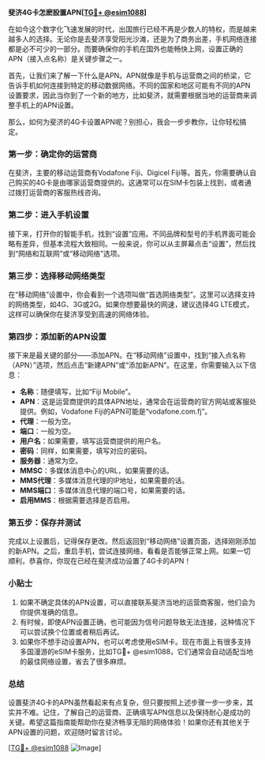 **斐济4G卡怎麽設置APN[[TG💪+ @esim1088](https://t.me/s/esim1088)]**

在如今这个数字化飞速发展的时代，出国旅行已经不再是少数人的特权，而是越来越多人的选择。无论你是去斐济享受阳光沙滩，还是为了商务出差，手机网络连接都是必不可少的一部分。而要确保你的手机在国外也能畅快上网，设置正确的APN（接入点名称）是关键步骤之一。

首先，让我们来了解一下什么是APN。APN就像是手机与运营商之间的桥梁，它告诉手机如何连接到特定的移动数据网络。不同的国家和地区可能有不同的APN设置要求，因此当你到了一个新的地方，比如斐济，就需要根据当地的运营商来调整手机上的APN设置。

那么，如何为斐济的4G卡设置APN呢？别担心，我会一步步教你，让你轻松搞定。

### 第一步：确定你的运营商

在斐济，主要的移动运营商有Vodafone Fiji、Digicel Fiji等。首先，你需要确认自己购买的4G卡是由哪家运营商提供的。这通常可以在SIM卡包装上找到，或者通过拨打运营商的客服热线咨询。

### 第二步：进入手机设置

接下来，打开你的智能手机，找到“设置”应用。不同品牌和型号的手机界面可能会略有差异，但基本流程大致相同。一般来说，你可以从主屏幕点击“设置”，然后找到“网络和互联网”或“移动网络”选项。

### 第三步：选择移动网络类型

在“移动网络”设置中，你会看到一个选项叫做“首选网络类型”。这里可以选择支持的网络类型，如4G、3G或2G。如果你想要最快的网速，建议选择4G LTE模式，这样可以确保你在斐济享受到高速的网络体验。

### 第四步：添加新的APN设置

接下来是最关键的部分——添加APN。在“移动网络”设置中，找到“接入点名称（APN）”选项，然后点击“新建APN”或“添加新APN”。在这里，你需要输入以下信息：

- **名称**：随便填写，比如“Fiji Mobile”。
- **APN**：这是运营商提供的具体APN地址，通常会在运营商的官方网站或客服处提供。例如，Vodafone Fiji的APN可能是“vodafone.com.fj”。
- **代理**：一般为空。
- **端口**：一般为空。
- **用户名**：如果需要，填写运营商提供的用户名。
- **密码**：同样，如果需要，填写对应的密码。
- **服务器**：通常为空。
- **MMSC**：多媒体消息中心的URL，如果需要的话。
- **MMS代理**：多媒体消息代理的IP地址，如果需要的话。
- **MMS端口**：多媒体消息代理的端口号，如果需要的话。
- **启用MMS**：根据需要选择是否启用。

### 第五步：保存并测试

完成以上设置后，记得保存更改。然后返回到“移动网络”设置页面，选择刚刚添加的新APN。之后，重启手机，尝试连接网络，看看是否能够正常上网。如果一切顺利，恭喜你，你现在已经在斐济成功设置了4G卡的APN！

### 小贴士

1. 如果不确定具体的APN设置，可以直接联系斐济当地的运营商客服，他们会为你提供准确的信息。
2. 有时候，即使APN设置正确，也可能因为信号问题导致无法连接，这种情况下可以尝试换个位置或者稍后再试。
3. 如果你不想手动设置APN，也可以考虑使用eSIM卡。现在市面上有很多支持多国漫游的eSIM卡服务，比如TG💪+ @esim1088，它们通常会自动适配当地的最佳网络设置，省去了很多麻烦。

### 总结

设置斐济4G卡的APN虽然看起来有点复杂，但只要按照上述步骤一步一步来，其实并不难。记住，了解自己的运营商、正确填写APN信息以及保持耐心是成功的关键。希望这篇指南能帮助你在斐济畅享无阻的网络体验！如果你还有其他关于APN设置的问题，欢迎随时留言讨论。

[[TG💪+ @esim1088](https://t.me/s/esim1088) ![Image](https://i.postimg.cc/4NQfJmqS/Snipaste-2025-05-13-00-14-12.png)]